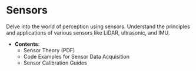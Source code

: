 # Sensors

Delve into the world of perception using sensors. Understand the principles and applications of various sensors like LiDAR, ultrasonic, and IMU.

- **Contents**:
  - Sensor Theory (PDF)
  - Code Examples for Sensor Data Acquisition
  - Sensor Calibration Guides
